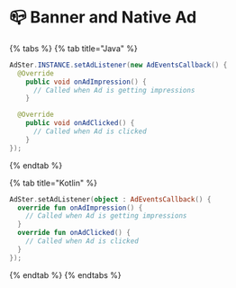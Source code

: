 # 📪 Banner and Native Ad

{% tabs %}
{% tab title="Java" %}
```java
AdSter.INSTANCE.setAdListener(new AdEventsCallback() {
  @Override
    public void onAdImpression() {
      // Called when Ad is getting impressions
    }

  @Override
    public void onAdClicked() {
      // Called when Ad is clicked
    }
});
```
{% endtab %}

{% tab title="Kotlin" %}
```kotlin
AdSter.setAdListener(object : AdEventsCallback() {
  override fun onAdImpression() {
    // Called when Ad is getting impressions
  }
  override fun onAdClicked() {
    // Called when Ad is clicked
  }
});
```
{% endtab %}
{% endtabs %}
